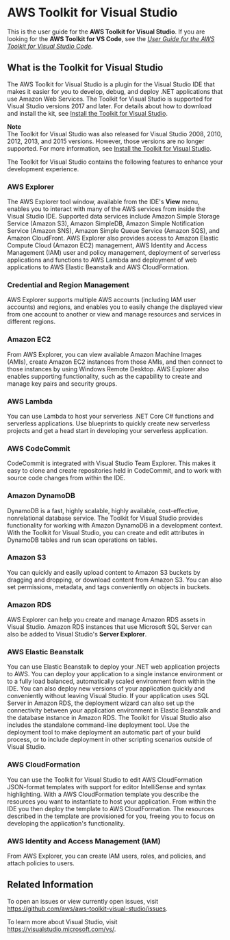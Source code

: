 # AWS Toolkit for Visual Studio<a name="welcome"></a>

This is the user guide for the **AWS Toolkit for Visual Studio**\. If you are looking for the **AWS Toolkit for VS Code**, see the *[User Guide for the AWS Toolkit for Visual Studio Code](https://docs.aws.amazon.com/toolkit-for-vscode/latest/userguide/)\.*

## What is the Toolkit for Visual Studio<a name="welcome-about-tkv"></a>

The AWS Toolkit for Visual Studio is a plugin for the Visual Studio IDE that makes it easier for you to develop, debug, and deploy \.NET applications that use Amazon Web Services\. The Toolkit for Visual Studio is supported for Visual Studio versions 2017 and later\. For details about how to download and install the kit, see [Install the Toolkit for Visual Studio](setup.md#install)\.

**Note**  
The Toolkit for Visual Studio was also released for Visual Studio 2008, 2010, 2012, 2013, and 2015 versions\. However, those versions are no longer supported\. For more information, see [Install the Toolkit for Visual Studio](setup.md#install)\.

The Toolkit for Visual Studio contains the following features to enhance your development experience\.

### AWS Explorer<a name="explorer"></a>

The AWS Explorer tool window, available from the IDE's **View** menu, enables you to interact with many of the AWS services from inside the Visual Studio IDE\. Supported data services include Amazon Simple Storage Service \(Amazon S3\), Amazon SimpleDB, Amazon Simple Notification Service \(Amazon SNS\), Amazon Simple Queue Service \(Amazon SQS\), and Amazon CloudFront\. AWS Explorer also provides access to Amazon Elastic Compute Cloud \(Amazon EC2\) management, AWS Identity and Access Management \(IAM\) user and policy management, deployment of serverless applications and functions to AWS Lambda and deployment of web applications to AWS Elastic Beanstalk and AWS CloudFormation\.

### Credential and Region Management<a name="credential-and-region-management"></a>

AWS Explorer supports multiple AWS accounts \(including IAM user accounts\) and regions, and enables you to easily change the displayed view from one account to another or view and manage resources and services in different regions\.

### Amazon EC2<a name="ec2"></a>

From AWS Explorer, you can view available Amazon Machine Images \(AMIs\), create Amazon EC2 instances from those AMIs, and then connect to those instances by using Windows Remote Desktop\. AWS Explorer also enables supporting functionality, such as the capability to create and manage key pairs and security groups\.

### AWS Lambda<a name="lamlong"></a>

You can use Lambda to host your serverless \.NET Core C\# functions and serverless applications\. Use blueprints to quickly create new serverless projects and get a head start in developing your serverless application\.

### AWS CodeCommit<a name="acclong"></a>

CodeCommit is integrated with Visual Studio Team Explorer\. This makes it easy to clone and create repositories held in CodeCommit, and to work with source code changes from within the IDE\.

### Amazon DynamoDB<a name="ddblong"></a>

DynamoDB is a fast, highly scalable, highly available, cost\-effective, nonrelational database service\. The Toolkit for Visual Studio provides functionality for working with Amazon DynamoDB in a development context\. With the Toolkit for Visual Studio, you can create and edit attributes in DynamoDB tables and run scan operations on tables\.

### Amazon S3<a name="s3"></a>

You can quickly and easily upload content to Amazon S3 buckets by dragging and dropping, or download content from Amazon S3\. You can also set permissions, metadata, and tags conveniently on objects in buckets\.

### Amazon RDS<a name="rds"></a>

AWS Explorer can help you create and manage Amazon RDS assets in Visual Studio\. Amazon RDS instances that use Microsoft SQL Server can also be added to Visual Studio's **Server Explorer**\.

### AWS Elastic Beanstalk<a name="eblong"></a>

You can use Elastic Beanstalk to deploy your \.NET web application projects to AWS\. You can deploy your application to a single instance environment or to a fully load balanced, automatically scaled environment from within the IDE\. You can also deploy new versions of your application quickly and conveniently without leaving Visual Studio\. If your application uses SQL Server in Amazon RDS, the deployment wizard can also set up the connectivity between your application environment in Elastic Beanstalk and the database instance in Amazon RDS\. The Toolkit for Visual Studio also includes the standalone command\-line deployment tool\. Use the deployment tool to make deployment an automatic part of your build process, or to include deployment in other scripting scenarios outside of Visual Studio\.

### AWS CloudFormation<a name="cfn"></a>

You can use the Toolkit for Visual Studio to edit AWS CloudFormation JSON\-format templates with support for editor IntelliSense and syntax highlighting\. With a AWS CloudFormation template you describe the resources you want to instantiate to host your application\. From within the IDE you then deploy the template to AWS CloudFormation\. The resources described in the template are provisioned for you, freeing you to focus on developing the application's functionality\.

### AWS Identity and Access Management \(IAM\)<a name="iamlong-iam"></a>

From AWS Explorer, you can create IAM users, roles, and policies, and attach policies to users\.

## Related Information<a name="related-info"></a>

To open an issues or view currently open issues, visit [https://github\.com/aws/aws\-toolkit\-visual\-studio/issues]( https://github.com/aws/aws-toolkit-visual-studio/issues)\.

To learn more about Visual Studio, visit [https://visualstudio\.microsoft\.com/vs/](https://visualstudio.microsoft.com/vs/)\.